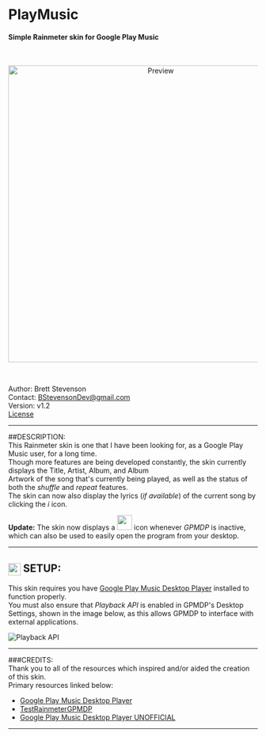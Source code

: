 # PlayMusic
#### Simple Rainmeter skin for Google Play Music
<br>
  <p align="center">
  <img src="https://github.com/JonSn0w/PlayMusic/blob/master/Preview/LandscapePreview.png" width="600" title="Preview">
  </p>
  <br>
  
  Author: Brett Stevenson  
  Contact: BStevensonDev@gmail.com  
  Version: v1.2  
  [License](.../.../blob/master/LICENSE)
*********************************************************************************************************
   
##DESCRIPTION:  
  This Rainmeter skin is one that I have been looking for, as a Google Play Music user, for a long time.  
  Though more features are being developed constantly, the skin currently displays the Title, Artist, Album, and Album  
  Artwork of the song that's currently being played, as well as the status of both the *shuffle* and *repeat* features.  
  The skin can now also display the lyrics (*if available*) of the current song by clicking the *i* icon.  
    
  **Update:** The skin now displays a <img src="https://github.com/JonSn0w/PlayMusic/blob/master/Preview/icon_preview.png" width="30" height="30"/>  icon whenever *GPMDP* is inactive, which can also be used to easily open the program from your desktop.
  <br>
*********************************************************************************************************  
  
## <img title="setup" alt="setup" src="https://cdn0.iconfinder.com/data/icons/simple-darkcon-1/95/settings-128.png" height="25" width="25" align="absmiddle"> SETUP:
  This skin requires you have [Google Play Music Desktop Player](http://www.googleplaymusicdesktopplayer.com/) installed to function properly.  
  You must also ensure that *Playback API* is enabled in GPMDP's Desktop Settings, shown in the image below, as this allows GPMDP to interface with external applications.   
  
  ![Playback API](.../.../blob/master/Preview/SetupImg.png)
  
*********************************************************************************************************
###CREDITS:  
Thank you to all of the resources which inspired and/or aided the creation of this skin.  
  Primary resources linked below:  
  * [Google Play Music Desktop Player](http://www.googleplaymusicdesktopplayer.com/)   
  * [TestRainmeterGPMDP](https://github.com/maarten1055/TestRainmeterGPMDP)  
  * [Google Play Music Desktop Player UNOFFICIAL](https://github.com/MarshallOfSound/Google-Play-Music-Desktop-Player-UNOFFICIAL-)  

*********************************************************************************************************

